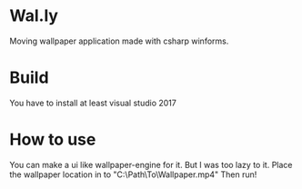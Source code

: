 # Wal.ly
Moving wallpaper application made with csharp winforms.

# Build
You have to install at least visual studio 2017

# How to use
You can make a ui like wallpaper-engine for it. But I was too lazy to it.
Place the wallpaper location in to "C:\Path\To\Wallpaper.mp4"
Then run!
